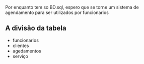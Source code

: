 







Por enquanto tem so BD.sql, espero que se torne um sistema de agendamento para ser utilizados por funcionarios

A divisão da tabela 
-------
- funcionarios 
- clientes
- agedamentos
- serviço 
